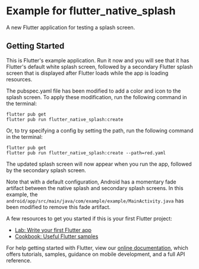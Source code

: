 # Example for flutter_native_splash

A new Flutter application for testing a splash screen.

## Getting Started

This is Flutter's example application.  Run it now and you will see that it has Flutter's default white splash screen, followed by a secondary Flutter splash screen that is displayed after Flutter loads while the app is loading resources.

The pubspec.yaml file has been modified to add a color and icon to the splash screen.  To apply these modification, run the following command in the terminal:

```
flutter pub get
flutter pub run flutter_native_splash:create
```

Or, to try specifying a config by setting the path, run the following command in the terminal:

```
flutter pub get
flutter pub run flutter_native_splash:create --path=red.yaml
```

The updated splash screen will now appear when you run the app, followed by the secondary splash screen.

Note that with a default configuration, Android has a momentary fade artifact between the native splash and secondary splash screens.  In this example, the `android/app/src/main/java/com/example/example/MainActivity.java` has been modified to remove this fade artifact.

A few resources to get you started if this is your first Flutter project:

- [Lab: Write your first Flutter app](https://flutter.dev/docs/get-started/codelab)
- [Cookbook: Useful Flutter samples](https://flutter.dev/docs/cookbook)

For help getting started with Flutter, view our
[online documentation](https://flutter.dev/docs), which offers tutorials,
samples, guidance on mobile development, and a full API reference.
